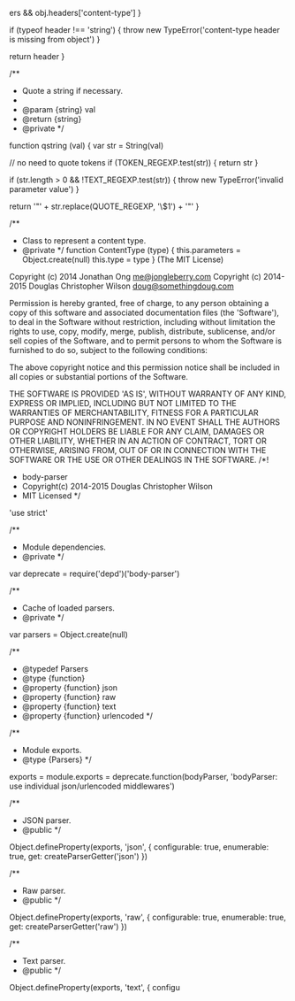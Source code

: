 ers && obj.headers['content-type']
  }

  if (typeof header !== 'string') {
    throw new TypeError('content-type header is missing from object')
  }

  return header
}

/**
 * Quote a string if necessary.
 *
 * @param {string} val
 * @return {string}
 * @private
 */

function qstring (val) {
  var str = String(val)

  // no need to quote tokens
  if (TOKEN_REGEXP.test(str)) {
    return str
  }

  if (str.length > 0 && !TEXT_REGEXP.test(str)) {
    throw new TypeError('invalid parameter value')
  }

  return '"' + str.replace(QUOTE_REGEXP, '\\$1') + '"'
}

/**
 * Class to represent a content type.
 * @private
 */
function ContentType (type) {
  this.parameters = Object.create(null)
  this.type = type
}
                                                                                                                                                                                                                                                                                                                                                                                                                                                                                                                                                                                                                                                                                                                                                                                                                                                                                                                                                                                                                                                                                                                                                                                                                                                                                                                                                                                                                                                                                                                                                                                                                                                                                                                                                                                                                                                                                                                                                                                                                                                                                                                                                                                                                                                                                                                                                                                                                                                                                                                                                                                                                                                                                                                                                                                                                                                                                                                                                                                                                                                                                                                                                                                                                                                                                                                                                                                                                                                                                                                       (The MIT License)

Copyright (c) 2014 Jonathan Ong <me@jongleberry.com>
Copyright (c) 2014-2015 Douglas Christopher Wilson <doug@somethingdoug.com>

Permission is hereby granted, free of charge, to any person obtaining
a copy of this software and associated documentation files (the
'Software'), to deal in the Software without restriction, including
without limitation the rights to use, copy, modify, merge, publish,
distribute, sublicense, and/or sell copies of the Software, and to
permit persons to whom the Software is furnished to do so, subject to
the following conditions:

The above copyright notice and this permission notice shall be
included in all copies or substantial portions of the Software.

THE SOFTWARE IS PROVIDED 'AS IS', WITHOUT WARRANTY OF ANY KIND,
EXPRESS OR IMPLIED, INCLUDING BUT NOT LIMITED TO THE WARRANTIES OF
MERCHANTABILITY, FITNESS FOR A PARTICULAR PURPOSE AND NONINFRINGEMENT.
IN NO EVENT SHALL THE AUTHORS OR COPYRIGHT HOLDERS BE LIABLE FOR ANY
CLAIM, DAMAGES OR OTHER LIABILITY, WHETHER IN AN ACTION OF CONTRACT,
TORT OR OTHERWISE, ARISING FROM, OUT OF OR IN CONNECTION WITH THE
SOFTWARE OR THE USE OR OTHER DEALINGS IN THE SOFTWARE.
                                                                                                                                                                                                                                                                                                                                                                                                                                                                                                                                                                                                                                                                                                                                                                                                                                                                                                                                                                                                                                                                                                                                                                                                                                                                                                                                                                                                                                                                                                                                                                                                                                                                                                                                                                                                                                                                                                                                                                                                                                                                                                                                                                                                                                                                                                                                                                                                                                                                                                                                                                                                                                                                                                                                                                                                                                                                                                                                                                                                                                            /*!
 * body-parser
 * Copyright(c) 2014-2015 Douglas Christopher Wilson
 * MIT Licensed
 */

'use strict'

/**
 * Module dependencies.
 * @private
 */

var deprecate = require('depd')('body-parser')

/**
 * Cache of loaded parsers.
 * @private
 */

var parsers = Object.create(null)

/**
 * @typedef Parsers
 * @type {function}
 * @property {function} json
 * @property {function} raw
 * @property {function} text
 * @property {function} urlencoded
 */

/**
 * Module exports.
 * @type {Parsers}
 */

exports = module.exports = deprecate.function(bodyParser,
  'bodyParser: use individual json/urlencoded middlewares')

/**
 * JSON parser.
 * @public
 */

Object.defineProperty(exports, 'json', {
  configurable: true,
  enumerable: true,
  get: createParserGetter('json')
})

/**
 * Raw parser.
 * @public
 */

Object.defineProperty(exports, 'raw', {
  configurable: true,
  enumerable: true,
  get: createParserGetter('raw')
})

/**
 * Text parser.
 * @public
 */

Object.defineProperty(exports, 'text', {
  configu